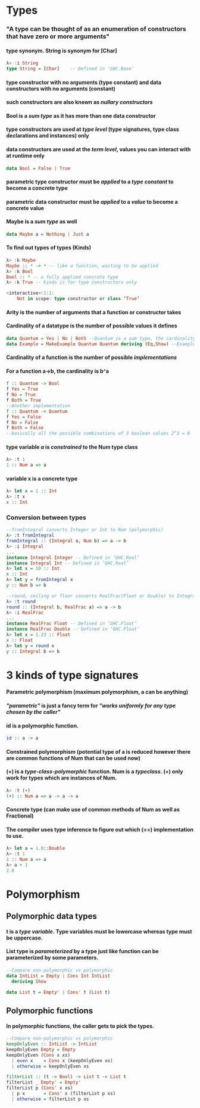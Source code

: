 # Types
### "A type can be thought of as an enumeration of constructors that have zero or more arguments"

#### type synonym. String is synonym for [Char]
```haskell
λ> :i String
type String = [Char]    -- Defined in ‘GHC.Base’
```

#### type constructor with no arguments (type constant) and data constructors with no arguments (constant)
#### such constructors are also known as *nullary constructors*
#### Bool is a *sum type* as it has more than one data constructor
#### type constructors are used at *type level* (type signatures, type class declarations and instances) only
#### data constructors are used at the *term level*, values you can interact with at runtime only
````haskell
data Bool = False | True
````

#### parametric type constructor must be *applied* to a *type constant* to become a concrete type
#### parametric data constructor must be *applied* to a *value* to become a concrete value
#### Maybe is a *sum type* as well
```haskell
data Maybe a = Nothing | Just a
```

#### To find out types of types (Kinds)
```haskell
λ> :k Maybe
Maybe :: * -> * -- like a function, waiting to be applied
λ> :k Bool
Bool :: * -- a fully applied concrete type
λ> :k True -- kinds is for type constructors only

<interactive>:1:1:
    Not in scope: type constructor or class ‘True’
```

#### Arity is the number of arguments that a function or constructor takes
#### Cardinality of a datatype is the number of possible values it defines
```haskell
data Quantum = Yes | No | Both --Quantum is a sum type, the cardinality of Quantum is 3
data Example = MakeExample Quantum Quantum deriving (Eq,Show) --Example is a product type, the cardinality of Example is the product of possible values of Quantum and Quantum which is 3*3 = 9
```
#### Cardinality of a function is the number of possible *implementations*
#### For a function a->b, the cardinality is b^a
```haskell
f :: Quantum -> Bool
f Yes = True
f No = True
f Both = True
--Another implementation
f :: Quantum -> Quantum
f Yes = False
f No = False
f Both = False
--basically all the possible combinations of 3 boolean values 2^3 = 8
```

#### **type variable** *a* is *constrained* to the Num **type class**
```haskell
λ> :t 1
1 :: Num a => a
```

#### variable x is a **concrete type**
```haskell
λ> let x = 1 :: Int
λ> :t x
x :: Int
```

### Conversion between types
```haskell
--fromIntegral converts Integer or Int to Num (polymorphic)
λ> :t fromIntegral
fromIntegral :: (Integral a, Num b) => a -> b
λ> :i Integral
...
instance Integral Integer -- Defined in ‘GHC.Real’
instance Integral Int -- Defined in ‘GHC.Real’
λ> let x = 10 :: Int
x :: Int
λ> let y = fromIntegral x
y :: Num b => b
```
```haskell
--round, ceiling or floor converts RealFrac(Float or Double) to Integral(Integer or Int)
λ> :t round
round :: (Integral b, RealFrac a) => a -> b
λ> :i RealFrac
...
instance RealFrac Float -- Defined in ‘GHC.Float’
instance RealFrac Double -- Defined in ‘GHC.Float’
λ> let x = 1.23 :: Float
x :: Float
λ> let y = round x
y :: Integral b => b
```

# 3 kinds of type signatures

#### Parametric polymorphism (maximum polymorphism, a can be anything)
#### *"parametric"* is just a fancy term for *"works uniformly for any type chosen by the caller"*
#### id is a polymorphic function.
```haskell
id :: a -> a
```
#### Constrained polymorphism (potential type of a is reduced however there are common functions of Num that can be used now)
#### (+) is a *type-class-polymorphic* function. Num is a *typeclass*. (+) only work for types which are instances of Num.
```haskell
λ> :t (+)
(+) :: Num a => a -> a -> a
```
#### Concrete type (can make use of common methods of Num as well as Fractional)
#### The compiler uses type inference to figure out which (==) implementation to use.
```haskell
λ> let a = 1.0::Double
λ> :t 1
1 :: Num a => a
λ> a + 1
2.0
```

# Polymorphism

## Polymorphic data types
#### t is a *type variable*. Type variables must be lowercase whereas type must be uppercase.
#### List type is *parameterized* by a type just like function can be parameterized by some parameters.
```haskell
--Compare non-polymorphic vs polymorphic
data IntList = Empty | Cons Int IntList
  deriving Show

data List t = Empty' | Cons' t (List t)  
```

## Polymorphic functions
#### In polymorphic functions, the caller gets to pick the types.
```haskell
--Compare non-polymorphic vs polymorphic
keepOnlyEven :: IntList -> IntList
keepOnlyEven Empty = Empty
keepOnlyEven (Cons x xs)
  | even x    = Cons x (keepOnlyEven xs)
  | otherwise = keepOnlyEven xs

filterList :: (t -> Bool) -> List t -> List t   
filterList _ Empty' = Empty'
filterList p (Cons' x xs)
  | p x       = Cons' x (filterList p xs)
  | otherwise = filterList p xs
```
